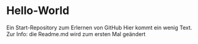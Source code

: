 # Hello-World
Ein Start-Repository zum Erlernen von GitHub
Hier kommt ein wenig Text. Zur Info: die Readme.md wird zum ersten Mal geändert
